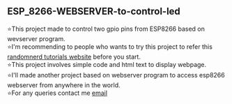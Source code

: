 ## ESP_8266-WEBSERVER-to-control-led
⭐This project made to control two gpio pins from ESP8266 based on wevserver program.\
⭐I'm recommending to people who wants to try this project to refer this [randomnerd tutorials website](https://randomnerdtutorials.com/esp8266-web-server/) before you start.\
⭐This project involves simple code and html text to display webpage.\
⭐I'll made another project based on webserver program to access esp8266 webserver from anywhere in the world.\
⭐For any queries contact me [email](www.chalamvijay@post.com)
